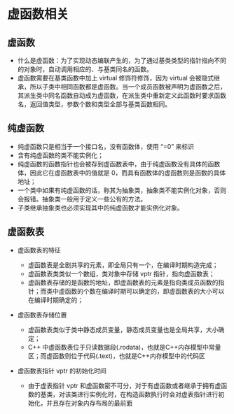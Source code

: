 # 虚函数相关

## 虚函数
+ 什么是虚函数：为了实现动态编联产生的，为了通过基类类型的指针指向不同的对象时，自动调用相应的、与基类同名的函数。
+ 虚函数需要在基类函数中加上 virtual 修饰符修饰，因为 virtual 会被隐式继承，所以子类中相同函数都是虚函数。当一个成员函数被声明为虚函数之后，其派生类中同名函数自动成为虚函数，在派生类中重新定义此函数时要求函数名，返回值类型，参数个数和类型全部与基类函数相同。

## 纯虚函数
+ 纯虚函数只是相当于一个接口名，没有函数体，使用 “=0” 来标识
+ 含有纯虚函数的类不能实例化；
+ 纯虚函数的函数指针也会被存到虚函数表中，由于纯虚函数没有具体的函数体，因此它在虚函数表中的值就是 0，而具有函数体的虚函数则是函数的具体地址；
+ 一个类中如果有纯虚函数的话，称其为抽象类，抽象类不能实例化对象，否则会报错。抽象类一般用于定义一些公有的方法。
+ 子类继承抽象类也必须实现其中的纯虚函数才能实例化对象。

## 虚函数表
+ 虚函数表的特征
    - 虚函数表是全剧共享的元素，即全局只有一个，在编译时期构造完成；
    - 虚函数表类类似一个数组，类对象中存储 vptr 指针，指向虚函数表；
    - 虚函数表存储的是函数的地址，即虚函数表的元素是指向类成员函数的指针；而类中虚函数的个数在编译时期可以确定的，即虚函数表的大小可以在编译时期确定的；

+ 虚函数表存储位置
    - 虚函数表类似于类中静态成员变量，静态成员变量也是全局共享，大小确定；
    - C++ 中虚函数表位于只读数据段(.rodata)，也就是C++内存模型中常量区；而虚函数则位于代码(.text)，也就是C++内存模型中的代码区

+ 虚函数表指针 vptr 的初始化时间
    - 由于虚表指针 vptr 和虚函数密不可分，对于有虚函数或者继承于拥有虚函数的基类，对该类进行实例化时，在构造函数执行时会对虚表指针进行初始化，并且存在对象内存布局的最前面